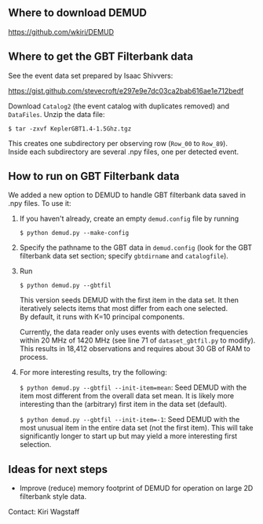 Where to download DEMUD
-----------------------

https://github.com/wkiri/DEMUD

Where to get the GBT Filterbank data
------------------------------------

See the event data set prepared by Isaac Shivvers:

https://gist.github.com/stevecroft/e297e9e7dc03ca2bab616ae1e712bedf

Download `Catalog2` (the event catalog with duplicates removed)
and `DataFiles`.  Unzip the data file:

   `$ tar -zxvf KeplerGBT1.4-1.5Ghz.tgz`

This creates one subdirectory per observing row (`Row_00` to `Row_89`).  
Inside each subdirectory are several .npy files, one per detected event.

How to run on GBT Filterbank data
---------------------------------

We added a new option to DEMUD to handle GBT filterbank data saved in .npy
files.  To use it:

1. If you haven't already, create an empty `demud.config` file by running

   `$ python demud.py --make-config`

2. Specify the pathname to the GBT data in `demud.config` (look for the
GBT filterbank data set section; specify `gbtdirname` and `catalogfile`). 

3. Run

   `$ python demud.py --gbtfil`

   This version seeds DEMUD with the first item in the data set.  It then
   iteratively selects items that most differ from each one selected.  
   By default, it runs with K=10 principal components.

   Currently, the data reader only uses events with detection frequencies
   within 20 MHz of 1420 MHz (see line 71 of `dataset_gbtfil.py` to modify).
   This results in 18,412 observations and requires about 30 GB of RAM 
   to process.

4. For more interesting results, try the following:

   `$ python demud.py --gbtfil --init-item=mean`: Seed DEMUD with the
   item most different from the overall data set mean.  It is likely
   more interesting than the (arbitrary) first item in the data set (default).

   `$ python demud.py --gbtfil --init-item=-1`: Seed DEMUD with the most
   unusual item in the entire data set (not the first item).  This will
   take significantly longer to start up but may yield a more interesting
   first selection.

Ideas for next steps
--------------------

* Improve (reduce) memory footprint of DEMUD for operation on large
  2D filterbank style data.

Contact: Kiri Wagstaff
